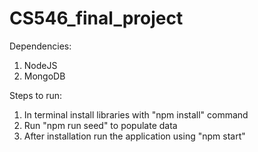 # CS546_final_project
Dependencies: 
1. NodeJS
2. MongoDB

Steps to run:
1. In terminal install libraries with "npm install" command
2. Run "npm run seed" to populate data
3. After installation run the application using "npm start"